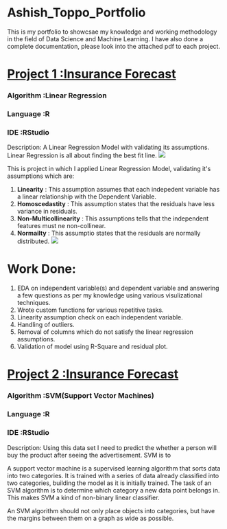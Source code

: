 # Ashish_Toppo_Portfolio
This is my portfolio to showcsae my knowledge and working methodology in the field of Data Science and Machine Learning.
I have also done a complete documentation, please look into the attached pdf to each project.

# [Project 1  :Insurance Forecast ](https://github.com/Tashish97/Linear-Regression)
### Algorithm :Linear Regression
### Language  :R
### IDE       :RStudio

Description:
A Linear Regression Model with validating its assumptions.
Linear Regression is all about finding the best fit line.
![](https://github.com/Tashish97/Ashish_Toppo_Portfolio/blob/main/images/modeling_and_linear_regression.jpg)

This is project in which I applied Linear Regression Model, validating it's assumptions which are:
1. **Linearity** : This assumption assumes that each indepedent variable has a linear relationship with the Dependent Variable.
2. **Homoscedastity** : This assumption states that the residuals have less variance in residuals.
3. **Non-Multicollinearity** : This assumptions tells that the independent features must ne non-collinear.
4. **Normailty** : This assumptio states that the residuals are normally distributed.
![](https://github.com/Tashish97/Ashish_Toppo_Portfolio/blob/main/images/concepts12.jpg)
# Work Done:
1. EDA on independent variable(s) and dependent variable and answering a few questions as per my knowledge using various visulizational techniques.
2. Wrote custom functions for various repetitive tasks.
3. Linearity assumption check on each independent variable.
4. Handling of outliers.
5. Removal of columns which do not satisfy the linear regression assumptions.
6. Validation of model using R-Square and residual plot. 


# [Project 2  :Insurance Forecast ](https://github.com/Tashish97/Linear-Regression)
### Algorithm :SVM(Support Vector Machines)
### Language  :R
### IDE       :RStudio

Description:
Using this data set I need to predict the whether a person will buy the product after seeing the advertisement. SVM is to 

A support vector machine is a supervised learning algorithm that sorts data into two categories. It is trained with a series of data already classified into two categories, building the model as it is initially trained. The task of an SVM algorithm is to determine which category a new data point belongs in. This makes SVM a kind of non-binary linear classifier.

An SVM algorithm should not only place objects into categories, but have the margins between them on a graph as wide as possible.
